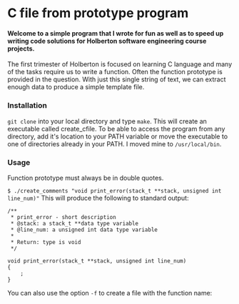# C file from prototype program

#### Welcome to a simple program that I wrote for fun as well as to speed up writing code solutions for Holberton software engineering course projects.
The first trimester of Holberton is focused on learning C language and many of the tasks require us to write a function. Often the function prototype is provided in the question. With just this single string of text, we can extract enough data to produce a simple template file.

### Installation
`git clone` into your local directory and type `make`. This will create an executable called create_cfile. To be able to access the program from any directory, add it's location to your PATH variable or move the executable to one of directories already in your PATH. I moved mine to `/usr/local/bin`.

### Usage

Function prototype must always be in double quotes.

`$ ./create_comments "void print_error(stack_t **stack, unsigned int line_num)"`
This will produce the following to standard output:
```
/**
 * print_error - short description
 * @stack: a stack_t **data type variable
 * @line_num: a unsigned int data type variable
 *
 * Return: type is void
 */

void print_error(stack_t **stack, unsigned int line_num)
{
	;
}
```

You can also use the option `-f` to create a file with the function name:



